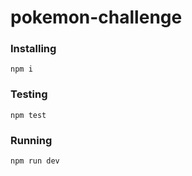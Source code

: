 # pokemon-challenge

### Installing
```
npm i
```

### Testing
```
npm test
```

### Running
```
npm run dev
```
